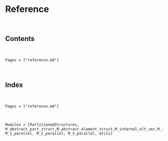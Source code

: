 # Reference
​
## Contents
​
```@contents
Pages = ["reference.md"]
```
​
## Index
​
```@index
Pages = ["reference.md"]
```
​
```@autodocs
Modules = [PartitionedStructures, M_abstract_part_struct,M_abstract_element_struct,M_internal_elt_vec,M_internal_pv,M_elt_vec,ModElemental_ev,ModElemental_pv,M_elt_mat,M_part_mat,M_part_v,ModElemental_pm,ModElemental_em,M_okoubi_koko,M_frontale, M_1_parallel, M_2_parallel, M_3_parallel, Utils]
```
